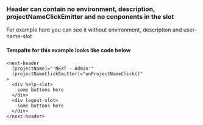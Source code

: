 ### Header can contain no environment, description, projectNameClickEmitter and no conponents in the slot

For example here you can see it without environment, description and user-name-slot

#### Tempalte for this example looks like code below

```
<next-header
  [projectName]="'NEXT - Admin'"
  (projectNameClickEmitter)="onProjectNameClick()"
>
  <div help-slot>
    some buttons here
  </div>
  <div logout-slot>
    some buttons here
  </div>
</next-header>
```
